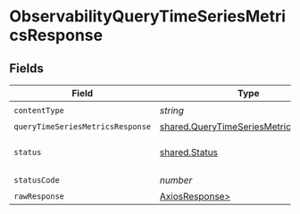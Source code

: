 # ObservabilityQueryTimeSeriesMetricsResponse


## Fields

| Field                                                                                          | Type                                                                                           | Required                                                                                       | Description                                                                                    |
| ---------------------------------------------------------------------------------------------- | ---------------------------------------------------------------------------------------------- | ---------------------------------------------------------------------------------------------- | ---------------------------------------------------------------------------------------------- |
| `contentType`                                                                                  | *string*                                                                                       | :heavy_check_mark:                                                                             | N/A                                                                                            |
| `queryTimeSeriesMetricsResponse`                                                               | [shared.QueryTimeSeriesMetricsResponse](../../models/shared/querytimeseriesmetricsresponse.md) | :heavy_minus_sign:                                                                             | OK                                                                                             |
| `status`                                                                                       | [shared.Status](../../models/shared/status.md)                                                 | :heavy_minus_sign:                                                                             | Default error response                                                                         |
| `statusCode`                                                                                   | *number*                                                                                       | :heavy_check_mark:                                                                             | N/A                                                                                            |
| `rawResponse`                                                                                  | [AxiosResponse>](https://axios-http.com/docs/res_schema)                                       | :heavy_minus_sign:                                                                             | N/A                                                                                            |